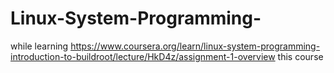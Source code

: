 # Linux-System-Programming-
while learning https://www.coursera.org/learn/linux-system-programming-introduction-to-buildroot/lecture/HkD4z/assignment-1-overview this course
